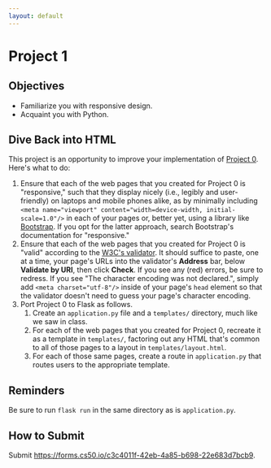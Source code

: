 ```yaml
---
layout: default
---
```


# Project 1

## Objectives

* Familiarize you with responsive design.
* Acquaint you with Python.

## Dive Back into HTML

This project is an opportunity to improve your implementation of [Project 0](0). Here's what to do:

1. Ensure that each of the web pages that you created for Project 0 is "responsive," such that they display nicely (i.e., legibly and user-friendly) on laptops and mobile phones alike, as by minimally including `<meta name="viewport" content="width=device-width, initial-scale=1.0"/>` in each of your pages or, better yet, using a library like [Bootstrap](http://getbootstrap.com/). If you opt for the latter approach, search Bootstrap's documentation for "responsive."
1. Ensure that each of the web pages that you created for Project 0 is "valid" according to the [W3C's validator](http://validator.w3.org/). It should suffice to paste, one at a time, your page's URLs into the validator's **Address** bar, below **Validate by URI**, then click **Check**. If you see any (red) errors, be sure to redress. If you see "The character encoding was not declared.", simply add `<meta charset="utf-8"/>` inside of your page's `head` element so that the validator doesn't need to guess your page's character encoding.
1. Port Project 0 to Flask as follows.
	1. Create an `application.py` file and a `templates/` directory, much like we saw in class.
	1. For each of the web pages that you created for Project 0, recreate it as a template in `templates/`, factoring out any HTML that's common to all of those pages to a layout in `templates/layout.html`.
	1. For each of those same pages, create a route in `application.py` that routes users to the appropriate template.

## Reminders

Be sure to run `flask run` in the same directory as is `application.py`.

## How to Submit

Submit <https://forms.cs50.io/c3c4011f-42eb-4a85-b698-22e683d7bcb9>.
